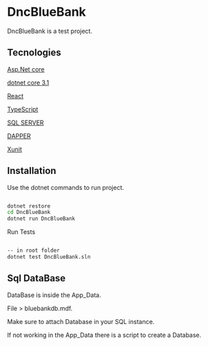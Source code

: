 # DncBlueBank

DncBlueBank is a test project.

## Tecnologies

[Asp.Net core](https://docs.microsoft.com/en-US/aspnet/core/?view=aspnetcore-3.1)

[dotnet core 3.1](https://github.com/dotnet/core/blob/master/release-notes/3.1/3.1.0/3.1.0.md)

[React](https://reactjs.org/)

[TypeScript](https://www.typescriptlang.org/)

[SQL SERVER](https://docs.microsoft.com/en-US/sql/sql-server/?view=sql-server-ver15)

[DAPPER](https://dapper-tutorial.net/dapper)

[Xunit](https://xunit.net/)


## Installation

Use the dotnet commands to run project.

```bash

dotnet restore
cd DncBlueBank
dotnet run DncBlueBank

```

Run Tests

```bash

-- in root folder
dotnet test DncBlueBank.sln

```

## Sql DataBase

DataBase is inside the App_Data. 

File > bluebankdb.mdf.

Make sure to attach Database in your SQL instance.

If not working in the App_Data there is a script to create a Database.
